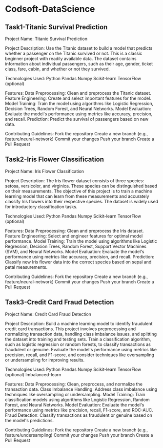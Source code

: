 # Codsoft-DataScience
## Task1-Titanic Survival Prediction

Project Name: Titanic Survival Prediction

Project Description:
Use the Titanic dataset to build a model that predicts whether a passenger on the Titanic survived or not. This is a classic beginner project with readily available data. The dataset contains information about individual passengers, such as their age, gender, ticket class, fare, cabin, and whether or not they survived.

Technologies Used:
Python
Pandas
Numpy
Scikit-learn
TensorFlow (optional)

Features:
Data Preprocessing: Clean and preprocess the Titanic dataset.
Feature Engineering: Create and select important features for the model.
Model Training: Train the model using algorithms like Logistic Regression, Decision Trees, Random Forest, and Neural Networks.
Model Evaluation: Evaluate the model's performance using metrics like accuracy, precision, and recall.
Prediction: Predict the survival of passengers based on new data.

Contributing Guidelines:
Fork the repository
Create a new branch (e.g., feature/neural-network)
Commit your changes
Push your branch
Create a Pull Request

## Task2-Iris Flower Classification

Project Name: Iris Flower Classification

Project Description:
The Iris flower dataset consists of three species: setosa, versicolor, and virginica. These species can be distinguished based on their measurements. The objective of this project is to train a machine learning model that can learn from these measurements and accurately classify Iris flowers into their respective species. The dataset is widely used for introductory classification tasks.

Technologies Used:
Python
Pandas
Numpy
Scikit-learn
TensorFlow (optional)

Features:
Data Preprocessing: Clean and preprocess the Iris dataset.
Feature Engineering: Select and engineer features for optimal model performance.
Model Training: Train the model using algorithms like Logistic Regression, Decision Trees, Random Forest, Support Vector Machines (SVM), and Neural Networks.
Model Evaluation: Evaluate the model's performance using metrics like accuracy, precision, and recall.
Prediction: Classify new Iris flower data into the correct species based on sepal and petal measurements.

Contributing Guidelines:
Fork the repository
Create a new branch (e.g., feature/neural-network)
Commit your changes
Push your branch
Create a Pull Request

## Task3-Credit Card Fraud Detection
Project Name: Credit Card Fraud Detection

Project Description:
Build a machine learning model to identify fraudulent credit card transactions. This project involves preprocessing and normalizing transaction data, handling class imbalance issues, and splitting the dataset into training and testing sets. Train a classification algorithm, such as logistic regression or random forests, to classify transactions as fraudulent or genuine. Evaluate the model's performance using metrics like precision, recall, and F1-score, and consider techniques like oversampling or undersampling for improving results.

Technologies Used:
Python
Pandas
Numpy
Scikit-learn
TensorFlow (optional)
Imbalanced-learn

Features:
Data Preprocessing: Clean, preprocess, and normalize the transaction data.
Class Imbalance Handling: Address class imbalance using techniques like oversampling or undersampling.
Model Training: Train classification models using algorithms like Logistic Regression, Random Forest, and Neural Networks.
Model Evaluation: Evaluate the model's performance using metrics like precision, recall, F1-score, and ROC-AUC.
Fraud Detection: Classify transactions as fraudulent or genuine based on the model's predictions.

Contributing Guidelines:
Fork the repository
Create a new branch (e.g., feature/undersampling)
Commit your changes
Push your branch
Create a Pull Request
